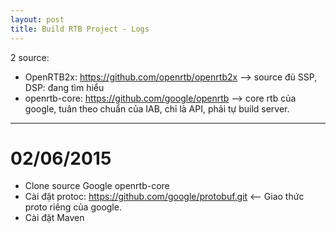 ```yaml
---
layout: post
title: Build RTB Project - Logs
---
```


2 source: 
  - OpenRTB2x: https://github.com/openrtb/openrtb2x --> source đủ SSP, DSP: đang tìm hiểu 
  - openrtb-core: https://github.com/google/openrtb --> core rtb của google, tuân theo chuẩn của IAB, chỉ là API, phải tự build server.
  
----------------------
# 02/06/2015

- Clone source Google openrtb-core
- Cài đặt protoc: https://github.com/google/protobuf.git <-- Giao thức proto riêng của google.
- Cài đặt Maven 
